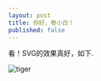 ```yaml
---
layout: post
title: 你好，卷小白！
published: false
---
```


看！SVG的效果真好，如下.

![tiger](http://7xqyb5.com1.z0.glb.clouddn.com/tiger.svg)

